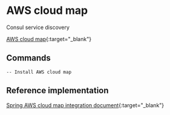 # AWS cloud map

Consul service discovery

[AWS cloud map](https://aws.amazon.com/cloud-map/){:target="_blank"}


## Commands

	-- Install AWS cloud map

	
## Reference implementation

[Spring AWS cloud map integration document](https://cloud.spring.io/spring-cloud-aws/spring-cloud-aws.html){:target="_blank"}

	

